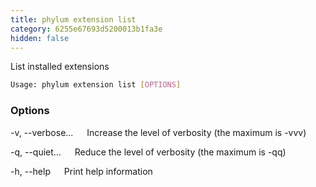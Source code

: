```yaml
---
title: phylum extension list
category: 6255e67693d5200013b1fa3e
hidden: false
---
```


List installed extensions

```sh
Usage: phylum extension list [OPTIONS]
```

### Options

-v, --verbose...
&emsp; Increase the level of verbosity (the maximum is -vvv)

-q, --quiet...
&emsp; Reduce the level of verbosity (the maximum is -qq)

-h, --help
&emsp; Print help information
